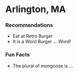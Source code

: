 # Arlington, MA

### Recommendations
- Eat at Retro Burger
- It is a Word Burger ... Word!

### Fun Facts
- The plural of mongoose is ...
